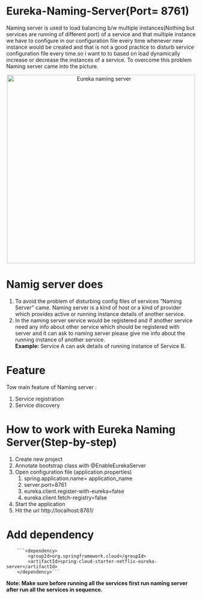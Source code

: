 # Eureka-Naming-Server(Port= 8761)
   Naming server is used to load balancing b/w multiple instances(Nothing  but services are  running of different port) of a service and that multiple instance we have to configure in our configuration file every time whenever new instance would be created and that is not a good practice to disturb service configuration file every time.so i want to to based on load dynamically increase or decrease the instances of a service. To overcome this problem Naming server came into the picture.
   
   <p align="center">
  <img src="https://github.com/ravigithub09/Microservices/blob/master/netflix-eureka-naming-server/Eureka%20naming%20server.PNG" width="500" title="Eureka naming server">
  </p>
  
# Namig server does
1. To avoid the problem of disturbing config files of services “Naming Server” came. Naming server is a kind of host or a kind of provider which provides active or running instance details of another service.
2. In the naming server service would be registered and if another service need any info about other service which should be registered with server and it can ask to naming server please give me info about the running instance of another service.<br/>
<b>Example:</b> Service A can ask details of running instance of Service B.<br/>

# Feature
Tow main feature of Naming server : <br/>
1. Service registration<br/>
2. Service discovery
                                
# How to work with Eureka Naming Server(Step-by-step)
1. Create new project
2. Annotate bootstrap class with @EnableEurekaServer
3. Open configuration file (application.properties)
      1. spring.application.name= application_name     
      2. server.port=8761
      3. eureka.client.register-with-eureka=false
      4. eureka.client.fetch-registry=false
 4. Start the application
 5. Hit the url http://localhost:8761/  
 
 # Add dependency
 		```<dependency>
			<groupId>org.springframework.cloud</groupId>
			<artifactId>spring-cloud-starter-netflix-eureka-server</artifactId>
		</dependency>```
		
<b>Note: Make sure before running all the services first run naming server after run all the services in sequence.</b>

